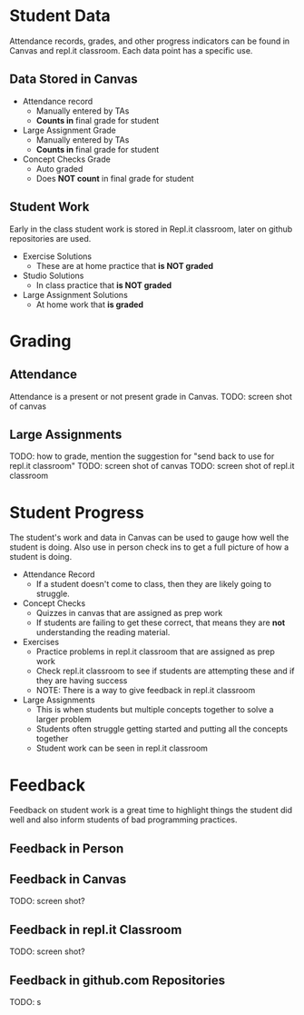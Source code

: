 # Student Data
Attendance records, grades, and other progress indicators can be found in Canvas and repl.it classroom. Each data point has a specific use.

## Data Stored in Canvas
* Attendance record
  * Manually entered by TAs  
  * **Counts in** final grade for student
* Large Assignment Grade
  * Manually entered by TAs
  * **Counts in** final grade for student
* Concept Checks Grade
  * Auto graded
  * Does **NOT count** in final grade for student

## Student Work
Early in the class student work is stored in Repl.it classroom, later on github repositories are used.
* Exercise Solutions
  * These are at home practice that **is NOT graded**
* Studio Solutions
  * In class practice that **is NOT graded**
* Large Assignment Solutions
  * At home work that **is graded**

# Grading
## Attendance
Attendance is a present or not present grade in Canvas.
TODO: screen shot of canvas

## Large Assignments
TODO: how to grade, mention the suggestion for "send back to use for repl.it classroom"
TODO: screen shot of canvas
TODO: screen shot of repl.it classroom

# Student Progress
The student's work and data in Canvas can be used to gauge how well the student is doing. Also use in person check ins to get a full picture of how a student is doing.
* Attendance Record
  * If a student doesn't come to class, then they are likely going to struggle.
* Concept Checks
  * Quizzes in canvas that are assigned as prep work
  * If students are failing to get these correct, that means they are **not** understanding the reading material.
* Exercises
  * Practice problems in repl.it classroom that are assigned as prep work
  * Check repl.it classroom to see if students are attempting these and if they are having success
  * NOTE: There is a way to give feedback in repl.it classroom
* Large Assignments
  * This is when students but multiple concepts together to solve a larger problem
  * Students often struggle getting started and putting all the concepts together
  * Student work can be seen in repl.it classroom

# Feedback
Feedback on student work is a great time to highlight things the student did well and also inform students of bad programming practices.
## Feedback in Person

## Feedback in Canvas
TODO: screen shot?

## Feedback in repl.it Classroom
TODO: screen shot?

## Feedback in github.com Repositories
TODO: s